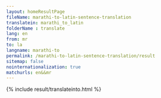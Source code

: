 ```yaml
---
layout: homeResultPage
fileName: marathi-to-latin-sentence-translation
translatein: marathi_to_latin
folderName : translate
lang: en
from: mr
to: la
langname: marathi-to
permalink: /marathi-to-latin-sentence-translation/result
sitemap: false
nointernationalization: true
matchurls: en&&mr
---
```

{% include result/translateinto.html %}

<script src="/js/result/translation.js" data-foldername="{{page.folderName}}" data-lang="{{page.lang}}"></script>
